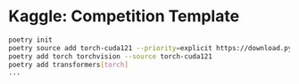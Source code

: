 # Kaggle: Competition Template

```bash
poetry init
poetry source add torch-cuda121 --priority=explicit https://download.pytorch.org/whl/cu121
poetry add torch torchvision --source torch-cuda121
poetry add transformers[torch]
...
```
